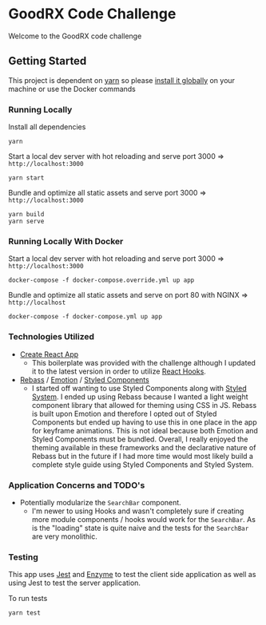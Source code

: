 # GoodRX Code Challenge

Welcome to the GoodRX code challenge

## Getting Started

This project is dependent on [yarn](https://yarnpkg.com/) so please [install it globally](https://classic.yarnpkg.com/en/docs/install/#mac-stable) on your machine or use the Docker commands

### Running Locally
Install all dependencies
```
yarn
```

Start a local dev server with hot reloading and serve port 3000 => `http://localhost:3000`
```
yarn start
```

Bundle and optimize all static assets and serve port 3000 => `http://localhost:3000`
```
yarn build
yarn serve
```

### Running Locally With Docker
Start a local dev server with hot reloading and serve port 3000 => `http://localhost:3000`
```
docker-compose -f docker-compose.override.yml up app
```

Bundle and optimize all static assets and serve on port 80 with NGINX => `http://localhost`
```
docker-compose -f docker-compose.yml up app
```

### Technologies Utilized
- [Create React App](https://create-react-app.dev/)
  - This boilerplate was provided with the challenge although I updated it to the latest version in order to utilize [React Hooks](https://reactjs.org/docs/hooks-intro.html).
- [Rebass](https://rebassjs.org/) / [Emotion](https://emotion.sh/docs/introduction) / [Styled Components](https://styled-components.com/)
  - I started off wanting to use Styled Components along with [Styled System](https://styled-system.com/). I ended up using Rebass because I wanted a light weight component library that allowed for theming using CSS in JS. Rebass is built upon Emotion and therefore I opted out of Styled Components but ended up having to use this in one place in the app for keyframe animations. This is not ideal because both Emotion and Styled Components must be bundled. Overall, I really enjoyed the theming available in these frameworks and the declarative nature of Rebass but in the future if I had more time would most likely build a complete style guide using Styled Components and Styled System.

### Application Concerns and TODO's
- Potentially modularize the `SearchBar` component.
  - I'm newer to using Hooks and wasn't completely sure if creating more module components / hooks would work for the `SearchBar`. As is the "loading" state is quite naive and the tests for the `SearchBar` are very monolithic.

### Testing
This app uses [Jest](https://jestjs.io/) and [Enzyme](https://airbnb.io/enzyme/) to test the client side application as well as using Jest to test the server application.

To run tests
```
yarn test
```


